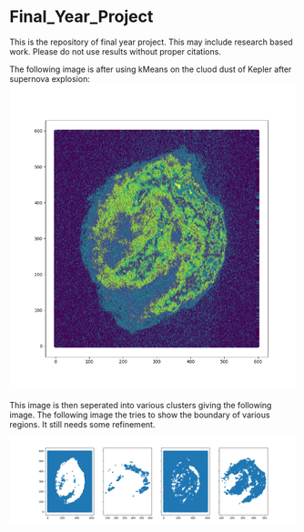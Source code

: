 # Final_Year_Project
This is the repository of final year project. This may include research based work. Please do not use results without proper citations.

The following image is after using kMeans on the cluod dust of Kepler after supernova explosion:
![Image after processing](images/output_kepler.png?raw=true "processed Kepler supernova cloud")

This image is then seperated into various clusters giving the following image.
The following image the tries to show the boundary of various regions. It still needs some refinement.

![seperate clusters](images/figure_1.png?raw=true "seperate clusters")
